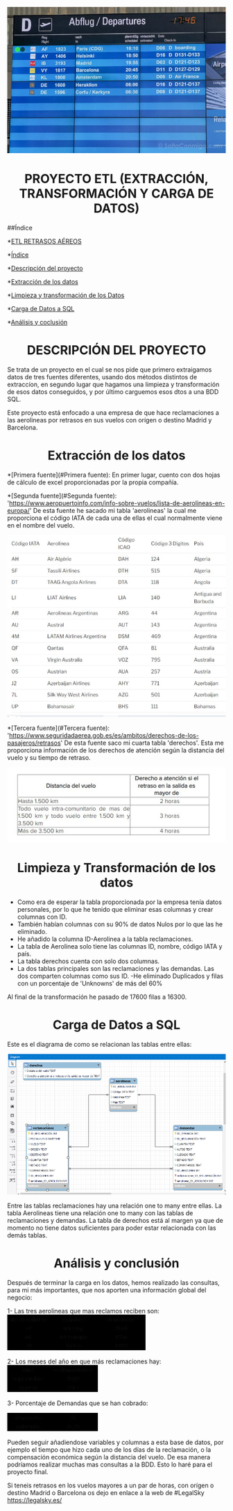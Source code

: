 ![JURIDICAAÉREA ](https://github.com/crisgo-data/ETL-project/blob/main/imagenes/panel%20vuelos.jpg)


<h1 align="center"> PROYECTO ETL (EXTRACCIÓN, TRANSFORMACIÓN Y CARGA DE DATOS) </h1>


##Índice

*[ETL RETRASOS AÉREOS](#ETL-retrasos-aéreos)

*[Índice](#índice)

*[Descripción del proyecto](#descripción-del-proyecto)

*[Extracción de los datos](#Extracción-de-los-datos)

*[Limpieza y transformación de los Datos](#Limpieza-y-transformación-de-los-datos)

*[Carga de Datos a SQL](#Carga-de-datos-a-SQL)

*[Análisis y coclusión](#análisis)



<h1 align="center"> DESCRIPCIÓN DEL PROYECTO </h1>

Se trata de un proyecto en el cual se nos pide que primero extraigamos datos de tres fuentes diferentes, usando dos métodos distintos de extraccíon, en segundo lugar que hagamos una limpieza y transformación de esos datos conseguidos, y por último carguemos esos dtos a una BDD SQL. 

Este proyecto está enfocado a una empresa de que hace reclamaciones a las aerolineas por retrasos en sus vuelos con orígen o destino Madrid y Barcelona.



<h1 align="center"> Extracción de los datos </h1>

*[Primera fuente](#Primera fuente): En primer lugar, cuento con dos hojas de cálculo de excel proporcionadas por la propia compañía.

*[Segunda fuente](#Segunda fuente): 'https://www.aeropuertoinfo.com/info-sobre-vuelos/lista-de-aerolineas-en-europa/' De esta fuente he sacado mi tabla 'aerolineas' la cual me proporciona el código IATA de cada una de ellas el cual normalmente viene en el nombre del vuelo.

![tabla aerolineas ](https://github.com/crisgo-data/ETL-project/blob/main/imagenes/aerolineas.JPG)



*[Tercera fuente](#Tercera fuente): 'https://www.seguridadaerea.gob.es/es/ambitos/derechos-de-los-pasajeros/retrasos' De esta fuente saco mi cuarta tabla 'derechos'. Esta me proporciona información de los derechos de atención según la distancia del vuelo y su tiempo de retraso.

![tabla derechos ](https://github.com/crisgo-data/ETL-project/blob/main/imagenes/derechos.JPG)




<h1 align="center"> Limpieza y Transformación de los datos </h1>


- Como era de esperar la tabla proporcionada por la empresa tenía datos personales, por lo que he tenido que eliminar esas columnas y crear columnas con ID.
- También habían columnas con su 90% de datos Nulos por lo que las he eliminado.
- He añadido la columna ID-Aerolinea a la tabla reclamaciones.
- La tabla de Aerolinea solo tiene las columnas ID, nombre, código IATA y país.
- La tabla derechos cuenta con solo dos columnas.
- La dos tablas principales son las reclamaciones y las demandas. Las dos comparten columnas como sus ID.
-He eliminado Duplicados y filas con un porcentaje de 'Unknowns' de más del 60%

Al final de la transformación he pasado de 17600 filas a 16300.




<h1 align="center"> Carga de Datos a SQL </h1>


Este es el diagrama de como se relacionan las tablas entre ellas:


![Diagrama ](https://github.com/crisgo-data/ETL-project/blob/main/tablas%20SQL/imgdiagrama.PNG)

Entre las tablas reclamaciones hay una relación one to many entre ellas. 
La tabla Aerolineas tiene una relación one to many con las tablas de reclamaciones y demandas.
La tabla de derechos está al margen ya que de momento no tiene datos suficientes para poder estar relacionada con las demás tablas.



<h1 align="center"> Análisis y conclusión </h1>


Después de terminar la carga en los datos, hemos realizado las consultas, para mi más importantes, que nos aporten una información global del negocio:


1- Las tres aerolineas que mas reclamos reciben son: 
![top3 ](https://github.com/crisgo-data/ETL-project/blob/main/imagenes/aerolineasdemandas.jpg)

2- Los meses del año en que más reclamaciones hay:
![meses ](https://github.com/crisgo-data/ETL-project/blob/main/imagenes/mesreclamaciones.jpg)

3- Porcentaje de Demandas que se han cobrado:

![porcentaje ](https://github.com/crisgo-data/ETL-project/blob/main/imagenes/cobradas.jpg)



Pueden seguir añadiendose variables y columnas a esta base de datos, por ejemplo el tiempo que hizo cada uno de los días de la reclamación, o la compensación económica según la distancia del vuelo. De esa manera podríamos realizar muchas mas consultas a la BDD. 
Esto lo haré para el proyecto final.

Si teneis retrasos en los vuelos mayores a un par de horas, con orígen o destino Madrid o Barcelona os dejo en enlace a la web de #LegalSky
https://legalsky.es/





